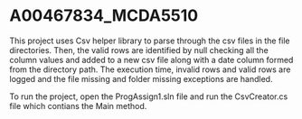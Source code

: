 # A00467834_MCDA5510

This project uses Csv helper library to parse through the csv files in the file directories. Then, the valid rows are identified by null checking all the column values and added to a new csv file along with a date column formed from the directory path. The execution time, invalid rows and valid rows are logged and the file missing and folder missing exceptions are handled.

To run the project, open the ProgAssign1.sln file and run the CsvCreator.cs file which contians the Main method.
